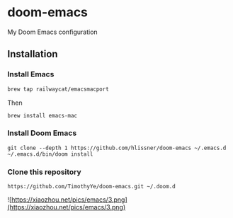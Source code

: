 # doom-emacs
My Doom Emacs configuration

## Installation

### Install Emacs
```bash
brew tap railwaycat/emacsmacport
```

Then 

```
brew install emacs-mac
```

### Install Doom Emacs

```
git clone --depth 1 https://github.com/hlissner/doom-emacs ~/.emacs.d
~/.emacs.d/bin/doom install
```

### Clone this repository

```
https://github.com/TimothyYe/doom-emacs.git ~/.doom.d
```

![https://xiaozhou.net/pics/emacs/3.png](https://xiaozhou.net/pics/emacs/3.png)
